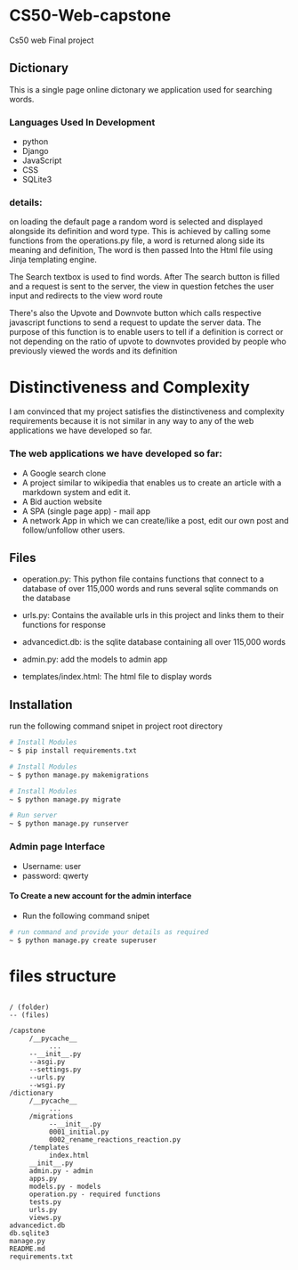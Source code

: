 # CS50-Web-capstone

Cs50 web Final project

## Dictionary

This is a single page online dictonary we application used for searching words.
### Languages Used In Development
* python
* Django
* JavaScript
* CSS
* SQLite3

### details:
on loading the default page a random word is selected and displayed alongside its definition and word type. This is achieved by calling some functions from the operations.py file, a word is returned along side its meaning and definition, The word is then passed Into the Html file using Jinja templating engine.<br>

The Search textbox is used to find words. After The search button is filled and a request is sent to the server, the view in question fetches the user input and redirects to the view word route<br>

There's also the Upvote and Downvote button which calls respective javascript functions to send a request to update the server data. The purpose of this function is to enable users to tell if a definition is correct or not depending on the ratio of upvote to downvotes provided by people who previously viewed the words and its definition

# Distinctiveness and Complexity

I am convinced that my project satisfies the distinctiveness and complexity requirements because it is not similar in any way to any of the web applications we have developed so far. 

### The web applications we have developed so far:

* A Google search clone
* A project similar to wikipedia that enables us to create an article with a markdown system and edit it.
* A Bid auction website
* A SPA (single page app) - mail app
* A network App in which we can create/like a post, edit our own post and follow/unfollow other users.

## Files
* operation.py: This python file contains functions that connect to a database of over 115,000 words and runs several sqlite commands on the database

* urls.py: Contains the available urls in this project and links them to their functions for response

* advancedict.db: is the sqlite database containing all over 115,000 words

* admin.py: add the models to admin app

* templates/index.html: The html file to display words

## Installation
run the following command snipet in project root directory

``` bash
# Install Modules
~ $ pip install requirements.txt

```

``` bash
# Install Modules
~ $ python manage.py makemigrations

```

``` bash
# Install Modules
~ $ python manage.py migrate

```

``` bash
# Run server
~ $ python manage.py runserver

```

### Admin page Interface
* Username: user
* password: qwerty

#### To Create a new account for the admin interface
- Run the following command snipet

``` bash
# run command and provide your details as required
~ $ python manage.py create superuser

```

# files structure

```

/ (folder)
-- (files)

/capstone
     /__pycache__
          ...
     --__init__.py
     --asgi.py
     --settings.py
     --urls.py
     --wsgi.py
/dictionary
     /__pycache__
          ...
     /migrations
          --__init__.py
          0001_initial.py
          0002_rename_reactions_reaction.py
     /templates
          index.html
     __init__.py
     admin.py - admin
     apps.py
     models.py - models
     operation.py - required functions
     tests.py
     urls.py
     views.py
advancedict.db
db.sqlite3
manage.py
README.md
requirements.txt

```